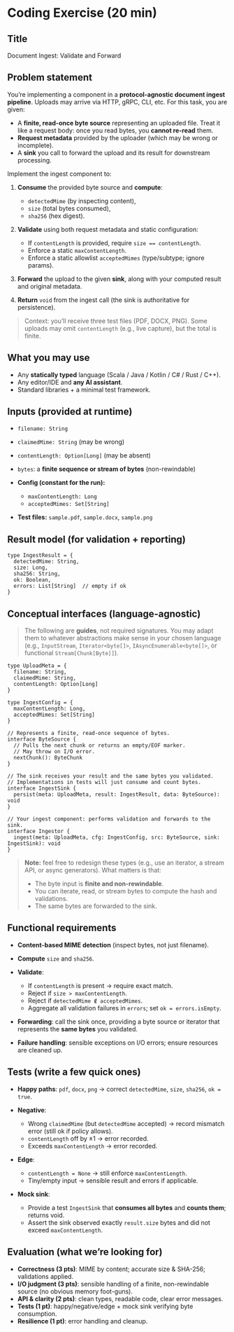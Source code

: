 # Coding Exercise (20 min)

## Title

Document Ingest: Validate and Forward

## Problem statement

You’re implementing a component in a **protocol-agnostic document ingest pipeline**. Uploads may arrive via HTTP, gRPC, CLI, etc. For this task, you are given:

* A **finite, read-once byte source** representing an uploaded file. Treat it like a request body: once you read bytes, you **cannot re-read** them.
* **Request metadata** provided by the uploader (which may be wrong or incomplete).
* A **sink** you call to forward the upload and its result for downstream processing.

Implement the ingest component to:

1. **Consume** the provided byte source and **compute**:

   * `detectedMime` (by inspecting content),
   * `size` (total bytes consumed),
   * `sha256` (hex digest).
2. **Validate** using both request metadata and static configuration:

   * If `contentLength` is provided, require `size == contentLength`.
   * Enforce a static `maxContentLength`.
   * Enforce a static allowlist `acceptedMimes` (type/subtype; ignore params).
3. **Forward** the upload to the given **sink**, along with your computed result and original metadata.
4. **Return** `void` from the ingest call (the sink is authoritative for persistence).

> Context: you’ll receive three test files (PDF, DOCX, PNG). Some uploads may omit `contentLength` (e.g., live capture), but the total is finite.

## What you may use

* Any **statically typed** language (Scala / Java / Kotlin / C# / Rust / C++).
* Any editor/IDE and **any AI assistant**.
* Standard libraries + a minimal test framework.

## Inputs (provided at runtime)

* `filename: String`
* `claimedMime: String` (may be wrong)
* `contentLength: Option[Long]` (may be absent)
* `bytes`: a **finite sequence or stream of bytes** (non-rewindable)
* **Config (constant for the run):**

  * `maxContentLength: Long`
  * `acceptedMimes: Set[String]`
* **Test files:** `sample.pdf`, `sample.docx`, `sample.png`

## Result model (for validation + reporting)

```
type IngestResult = {
  detectedMime: String,
  size: Long,
  sha256: String,
  ok: Boolean,
  errors: List[String]  // empty if ok
}
```

## Conceptual interfaces (language-agnostic)

> The following are **guides**, not required signatures.
> You may adapt them to whatever abstractions make sense in your chosen language (e.g., `InputStream`, `Iterator<byte[]>`, `IAsyncEnumerable<byte[]>`, or functional `Stream[Chunk[Byte]]`).

```
type UploadMeta = {
  filename: String,
  claimedMime: String,
  contentLength: Option[Long]
}

type IngestConfig = {
  maxContentLength: Long,
  acceptedMimes: Set[String]
}

// Represents a finite, read-once sequence of bytes.
interface ByteSource {
  // Pulls the next chunk or returns an empty/EOF marker.
  // May throw on I/O error.
  nextChunk(): ByteChunk
}

// The sink receives your result and the same bytes you validated.
// Implementations in tests will just consume and count bytes.
interface IngestSink {
  persist(meta: UploadMeta, result: IngestResult, data: ByteSource): void
}

// Your ingest component: performs validation and forwards to the sink.
interface Ingestor {
  ingest(meta: UploadMeta, cfg: IngestConfig, src: ByteSource, sink: IngestSink): void
}
```

> **Note:** feel free to redesign these types (e.g., use an iterator, a stream API, or async generators).
> What matters is that:
>
> * The byte input is **finite and non-rewindable**.
> * You can iterate, read, or stream bytes to compute the hash and validations.
> * The same bytes are forwarded to the sink.

## Functional requirements

* **Content-based MIME detection** (inspect bytes, not just filename).
* **Compute** `size` and `sha256`.
* **Validate**:

  * If `contentLength` is present → require exact match.
  * Reject if `size > maxContentLength`.
  * Reject if `detectedMime ∉ acceptedMimes`.
  * Aggregate all validation failures in `errors`; set `ok = errors.isEmpty`.
* **Forwarding**: call the sink once, providing a byte source or iterator that represents the **same bytes** you validated.
* **Failure handling**: sensible exceptions on I/O errors; ensure resources are cleaned up.

## Tests (write a few quick ones)

* **Happy paths**: `pdf`, `docx`, `png` → correct `detectedMime`, `size`, `sha256`, `ok = true`.
* **Negative**:

  * Wrong `claimedMime` (but `detectedMime` accepted) → record mismatch error (still ok if policy allows).
  * `contentLength` off by ±1 → error recorded.
  * Exceeds `maxContentLength` → error recorded.
* **Edge**:

  * `contentLength = None` → still enforce `maxContentLength`.
  * Tiny/empty input → sensible result and errors if applicable.
* **Mock sink**:

  * Provide a test `IngestSink` that **consumes all bytes** and **counts them**; returns void.
  * Assert the sink observed exactly `result.size` bytes and did not exceed `maxContentLength`.

## Evaluation (what we’re looking for)

* **Correctness (3 pts)**: MIME by content; accurate size & SHA-256; validations applied.
* **I/O judgment (3 pts)**: sensible handling of a finite, non-rewindable source (no obvious memory foot-guns).
* **API & clarity (2 pts)**: clean types, readable code, clear error messages.
* **Tests (1 pt)**: happy/negative/edge + mock sink verifying byte consumption.
* **Resilience (1 pt)**: error handling and cleanup.
